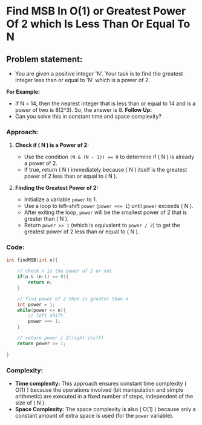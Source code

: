 #  Find MSB In O(1) or Greatest Power Of 2 which Is Less Than Or Equal To N

## Problem statement: 
- You are given a positive integer 'N'. Your task is to find the greatest integer less than or equal to 'N' which is a power of 2.

**For Example:**
- If N = 14, then the nearest integer that is less than or equal to 14 and is a power of two is 8(2^3). So, the answer is 8.
**Follow Up:**
- Can you solve this in constant time and space complexity?

### Approach:
1. **Check if \( N \) is a Power of 2:**
   - Use the condition `(N & (N - 1)) == 0` to determine if \( N \) is already a power of 2.
   - If true, return \( N \) immediately because \( N \) itself is the greatest power of 2 less than or equal to \( N \).

2. **Finding the Greatest Power of 2:**
   - Initialize a variable `power` to 1.
   - Use a loop to left-shift `power` (`power <<= 1`) until `power` exceeds \( N \).
   - After exiting the loop, `power` will be the smallest power of 2 that is greater than \( N \).
   - Return `power >> 1` (which is equivalent to `power / 2`) to get the greatest power of 2 less than or equal to \( N \).

### Code:
```C++
int findMSB(int n){
	
    // check n is the power of 2 or not 
	if(n & (n-1) == 0){
		return n;
	}

    // find power of 2 that is greater than n
	int power = 1;
	while(power <= n){
        // left shift
		power <<= 1;
	}

    // return power / 2(right shift)
	return power >> 1;
	
}
```

### Complexity:
- **Time complexity:** This approach ensures constant time complexity \( O(1) \) because the operations involved (bit manipulation and simple arithmetic) are executed in a fixed number of steps, independent of the size of \( N \).
- **Space Complexity:** The space complexity is also \( O(1) \) because only a constant amount of extra space is used (for the `power` variable).


